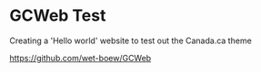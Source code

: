# GCWeb Test

Creating a 'Hello world' website to test out the Canada.ca theme

https://github.com/wet-boew/GCWeb
